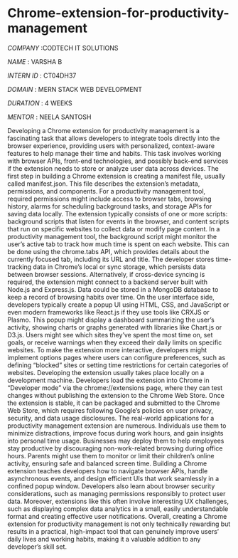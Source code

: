 # Chrome-extension-for-productivity-management

*COMPANY* :CODTECH IT SOLUTIONS

*NAME* : VARSHA B

*INTERN ID* : CT04DH37

*DOMAIN* : MERN STACK WEB DEVELOPMENT

*DURATION* : 4 WEEKS

*MENTOR* : NEELA SANTOSH

Developing a Chrome extension for productivity management is a fascinating task that allows developers to integrate tools directly into the browser experience, providing users with personalized, context-aware features to help manage their time and habits. This task involves working with browser APIs, front-end technologies, and possibly back-end services if the extension needs to store or analyze user data across devices. The first step in building a Chrome extension is creating a manifest file, usually called manifest.json. This file describes the extension’s metadata, permissions, and components. For a productivity management tool, required permissions might include access to browser tabs, browsing history, alarms for scheduling background tasks, and storage APIs for saving data locally. The extension typically consists of one or more scripts: background scripts that listen for events in the browser, and content scripts that run on specific websites to collect data or modify page content. In a productivity management tool, the background script might monitor the user’s active tab to track how much time is spent on each website. This can be done using the chrome.tabs API, which provides details about the currently focused tab, including its URL and title. The developer stores time-tracking data in Chrome’s local or sync storage, which persists data between browser sessions. Alternatively, if cross-device syncing is required, the extension might connect to a backend server built with Node.js and Express.js. Data could be stored in a MongoDB database to keep a record of browsing habits over time. On the user interface side, developers typically create a popup UI using HTML, CSS, and JavaScript or even modern frameworks like React.js if they use tools like CRXJS or Plasmo. This popup might display a dashboard summarizing the user’s activity, showing charts or graphs generated with libraries like Chart.js or D3.js. Users might see which sites they’ve spent the most time on, set goals, or receive warnings when they exceed their daily limits on specific websites. To make the extension more interactive, developers might implement options pages where users can configure preferences, such as defining “blocked” sites or setting time restrictions for certain categories of websites. Developing the extension usually takes place locally on a development machine. Developers load the extension into Chrome in “Developer mode” via the chrome://extensions page, where they can test changes without publishing the extension to the Chrome Web Store. Once the extension is stable, it can be packaged and submitted to the Chrome Web Store, which requires following Google’s policies on user privacy, security, and data usage disclosures. The real-world applications for a productivity management extension are numerous. Individuals use them to minimize distractions, improve focus during work hours, and gain insights into personal time usage. Businesses may deploy them to help employees stay productive by discouraging non-work-related browsing during office hours. Parents might use them to monitor or limit their children’s online activity, ensuring safe and balanced screen time. Building a Chrome extension teaches developers how to navigate browser APIs, handle asynchronous events, and design efficient UIs that work seamlessly in a confined popup window. Developers also learn about browser security considerations, such as managing permissions responsibly to protect user data. Moreover, extensions like this often involve interesting UX challenges, such as displaying complex data analytics in a small, easily understandable format and creating effective user notifications. Overall, creating a Chrome extension for productivity management is not only technically rewarding but results in a practical, high-impact tool that can genuinely improve users’ daily lives and working habits, making it a valuable addition to any developer’s skill set.
